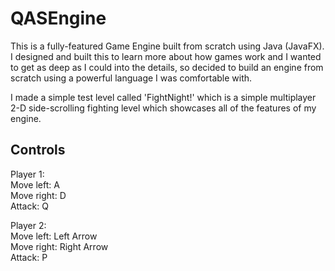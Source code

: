 # QASEngine

This is a fully-featured Game Engine built from scratch using Java (JavaFX). I designed and built this to learn more about how games work and I wanted to get as deep as I could into the details, so decided to build an engine from scratch using a powerful language I was comfortable with. 

I made a simple test level called 'FightNight!' which is a simple multiplayer 2-D side-scrolling fighting level which showcases all of the features of my engine.

## Controls

Player 1: <br /> 
Move left: A <br />
Move right: D <br />
Attack: Q

Player 2: <br />
Move left: Left Arrow <br />
Move right: Right Arrow <br />
Attack: P
